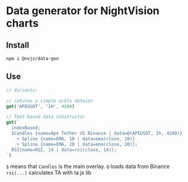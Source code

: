 
# Data generator for NightVision charts

## Install

```npm i @nvjs/data-gen```

## Use

```js
// Variants:

// returns a simple ochlv dataset
get('APEUSDT', '1H', 4200)

// Text-based data constructor
get(`
  indexBased;
  $Candles {name=Ape Tether US Binance | data=@(APEUSDT, 1h, 4200)}
    + Spline {name=EMA, 10 | data=ema(close, 10)}
    + Spline {name=EMA, 20 | data=ema(close, 20)};
  RSI(name=RSI, 14 | data=rsi(close, 14));
`)
```

`$` means that `Candles` is the main overlay.
`@` loads data from Binance
`rsi(...)` calculates TA with ta.js lib
